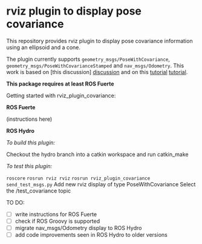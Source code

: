 rviz plugin to display pose covariance
===========================================================

This repository provides rviz plugin to display pose covariance information using an ellipsoid and a cone.

The plugin currently supports `geometry_msgs/PoseWithCovariance`, `geometry_msgs/PoseWithCovarianceStamped` and `nav_msgs/Odometry`. This work is based on [this discussion] [discussion] and on this [tutorial] [tutorial].

**This package requires at least ROS Fuerte**

Getting started with rviz_plugin_covariance:

**ROS Fuerte**

(instructions here)

**ROS Hydro**

*To build this plugin:*

Checkout the hydro branch into a catkin workspace and run catkin_make

*To test this plugin:*

`roscore`
`rosrun rviz rviz`
`rosrun rviz_plugin_covariance send_test_msgs.py`
Add new rviz display of type PoseWithCovariance
Select the /test_covariance topic

TO DO: 
- [ ] write instructions for ROS Fuerte
- [ ] check if ROS Groovy is supported
- [ ] migrate nav_msgs/Odometry display to ROS Hydro
- [ ] add code improvements seen in ROS Hydro to older versions

[discussion]: http://geus.wordpress.com/2011/09/15/how-to-represent-a-3d-normal-function-with-ros-rviz/
[tutorial]: http://www.ros.org/wiki/rviz/Tutorials/Plugins%3A%20New%20Display%20Type
